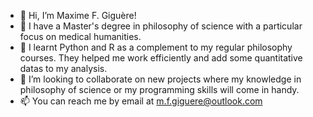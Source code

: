 - 👋 Hi, I’m Maxime F. Giguère!
- 👀 I have a Master's degree in philosophy of science with a particular focus on medical humanities. 
- 🌱 I learnt Python and R as a complement to my regular philosophy courses. They helped me work efficiently and add some quantitative datas to my analysis. 
- 💞️ I’m looking to collaborate on new projects where my knowledge in philosophy of science or my programming skills will come in handy.
- 📫 You can reach me by email at m.f.giguere@outlook.com

<!---
MFGiguere/MFGiguere is a ✨ special ✨ repository because its `README.md` (this file) appears on your GitHub profile.
You can click the Preview link to take a look at your changes.
--->
